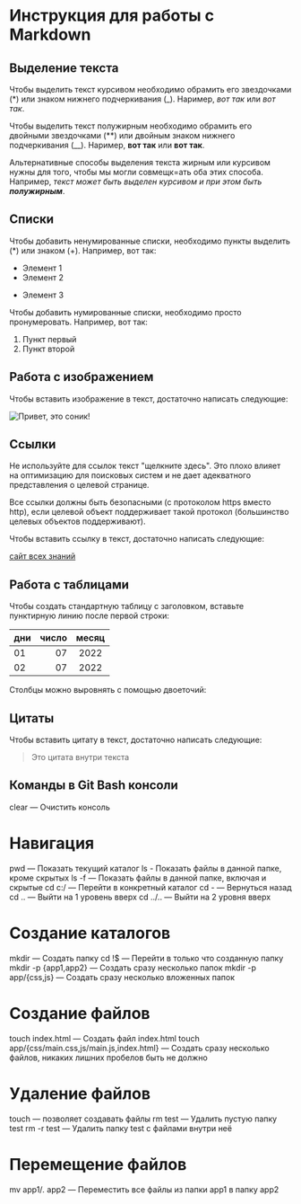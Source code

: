 # Инструкция для работы с Markdown

## Выделение текста

Чтобы выделить текст курсивом необходимо обрамить его звездочками (*) или знаком нижнего подчеркивания (_). Наример, *вот так* или _вот так_.

Чтобы выделить текст полужирным необходимо обрамить его двойными звездочками (**) или двойным знаком нижнего подчеркивания (__). Наример, **вот так** или __вот так__.

Альтернативные способы выделения текста жирным или курсивом нужны для того, чтобы мы могли совмещк=ать оба этих способа. Например, _текст может быть выделен курсивом и при этом быть **полужирным**_.

## Списки

Чтобы добавить ненумированные списки, необходимо пункты выделить (*) или знаком (+). Например, вот так:
* Элемент 1
* Элемент 2
+ Элемент 3

Чтобы добавить нумированные списки, необходимо просто пронумеровать. Например, вот так:
1. Пункт первый
2. Пункт второй

## Работа с изображением

Чтобы вставить изображение в текст, достаточно написать следующие:

![Привет, это соник!](gm20619.jpg)

## Ссылки

Не используйте для ссылок текст "щелкните здесь". Это плохо влияет на оптимизацию для поисковых систем и не дает адекватного представления о целевой странице.

Все ссылки должны быть безопасными (с протоколом https вместо http), если целевой объект поддерживает такой протокол (большинство целевых объектов поддерживают).

Чтобы вставить ссылку в текст, достаточно написать следующие:

[сайт всех знаний](https://gb.ru/)

## Работа с таблицами

Чтобы создать стандартную таблицу с заголовком, вставьте пунктирную линию после первой строки:

|дни|число|месяц|
|:----|------:|:------:|
|01|07|2022|
|02|07|2022|

Cтолбцы можно выровнять с помощью двоеточий:

## Цитаты

Чтобы вставить цитату в текст, достаточно написать следующие:

> Это цитата
> внутри текста

## Команды в Git Bash консоли

clear — Очистить консоль

# Навигация

pwd — Показать текущий каталог
ls - Показать файлы в данной папке, кроме скрытых
ls -f — Показать файлы в данной папке, включая и скрытые
cd c:/ — Перейти в конкретный каталог
cd - — Вернуться назад
cd .. — Выйти на 1 уровень вверх
cd ../.. — Выйти на 2 уровня вверх

# Создание каталогов

mkdir — Создать папку
cd !$ — Перейти в только что созданную папку
mkdir -p {app1,app2} — Создать сразу несколько папок
mkdir -p app/{css,js} — Создать сразу несколько вложенных папок

# Создание файлов

touch index.html — Создать файл index.html
touch app/{css/main.css,js/main.js,index.html} — Создать сразу несколько файлов, никаких лишних пробелов быть не должно

# Удаление файлов

touch — позволяет создавать файлы
rm test — Удалить пустую папку test
rm -r test — Удалить папку test с файлами внутри неё

# Перемещение файлов

mv app1/*.* app2 — Переместить все файлы из папки app1 в папку app2